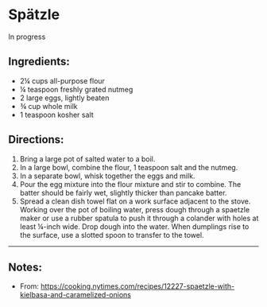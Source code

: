 # Spätzle

In progress

## Ingredients:

- 2¼ cups all-purpose flour
- ¼ teaspoon freshly grated nutmeg
- 2 large eggs, lightly beaten
- ¾ cup whole milk
- 1 teaspoon kosher salt

## Directions:

1. Bring a large pot of salted water to a boil. 
2. In a large bowl, combine the flour, 1 teaspoon salt and the nutmeg. 
3. In a separate bowl, whisk together the eggs and milk. 
4. Pour the egg mixture into the flour mixture and stir to combine. The batter should be fairly wet, slightly thicker than pancake batter.
5. Spread a clean dish towel flat on a work surface adjacent to the stove. Working over the pot of boiling water, press dough through a spaetzle maker or use a rubber spatula to push it through a colander with holes at least ¼-inch wide. Drop dough into the water. When dumplings rise to the surface, use a slotted spoon to transfer to the towel.

---

## Notes:

- From: <https://cooking.nytimes.com/recipes/12227-spaetzle-with-kielbasa-and-caramelized-onions>